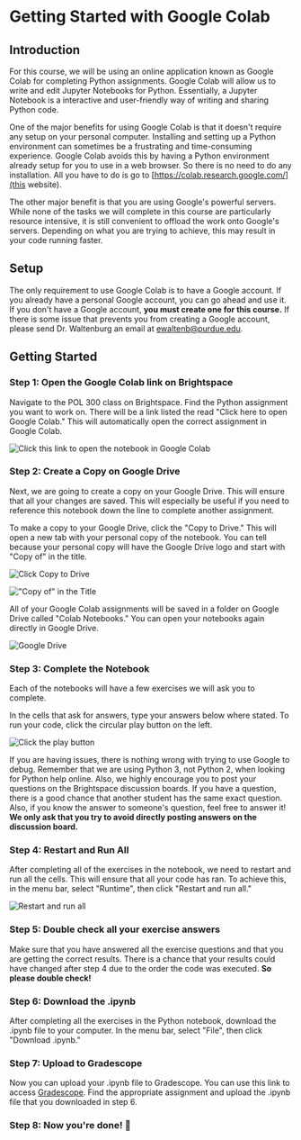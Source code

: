 # Getting Started with Google Colab

## Introduction
For this course, we will be using an online application known as Google Colab for completing Python assignments.  Google Colab will allow us to write and edit Jupyter Notebooks for Python.  Essentially, a Jupyter Notebook is a interactive and user-friendly way of writing and sharing Python code.  

One of the major benefits for using Google Colab is that it doesn't require any setup on your personal computer.  Installing and setting up a Python environment can sometimes be a frustrating and time-consuming experience.  Google Colab avoids this by having a Python environment already setup for you to use in a web browser.  So there is no need to do any installation.  All you have to do is go to [https://colab.research.google.com/](this website).

The other major benefit is that you are using Google's powerful servers.  While none of the tasks we will complete in this course are particularly resource intensive, it is still convenient to offload the work onto Google's servers.  Depending on what you are trying to achieve, this may result in your code running faster.

## Setup

The only requirement to use Google Colab is to have a Google account.  If you already have a personal Google account, you can go ahead and use it.  If you don't have a Google account, **you must create one for this course.**  If there is some issue that prevents you from creating a Google account, please send Dr. Waltenburg an email at ewaltenb@purdue.edu.

## Getting Started

### Step 1: Open the Google Colab link on Brightspace

Navigate to the POL 300 class on Brightspace.  Find the Python assignment you want to work on.  There will be a link listed the read "Click here to open Google Colab."  This will automatically open the correct assignment in Google Colab.

![Click this link to open the notebook in Google Colab](https://user-images.githubusercontent.com/25762130/105484306-1fd84f00-5c79-11eb-85ac-c7e48fea1873.PNG)

### Step 2: Create a Copy on Google Drive

Next, we are going to create a copy on your Google Drive.  This will ensure that all your changes are saved.  This will especially be useful if you need to reference this notebook down the line to complete another assignment.

To make a copy to your Google Drive, click the "Copy to Drive."  This will open a new tab with your personal copy of the notebook.  You can tell because your personal copy will have the Google Drive logo and start with "Copy of" in the title.

![Click Copy to Drive](https://user-images.githubusercontent.com/25762130/105484719-ccb2cc00-5c79-11eb-9ca0-df236e40d9c2.PNG)

!["Copy of" in the Title](https://user-images.githubusercontent.com/25762130/105484892-11d6fe00-5c7a-11eb-83fd-1bc5abd41678.PNG)

All of your Google Colab assignments will be saved in a folder on Google Drive called "Colab Notebooks."  You can open your notebooks again directly in Google Drive.

![Google Drive](https://user-images.githubusercontent.com/25762130/105484983-3632da80-5c7a-11eb-8752-ba9f385f2eb4.png)


### Step 3: Complete the Notebook
Each of the notebooks will have a few exercises we will ask you to complete.  

In the cells that ask for answers, type your answers below where stated.  To run your code, click the circular play button on the left.  

![Click the play button](https://user-images.githubusercontent.com/25762130/105486451-7e52fc80-5c7c-11eb-9bbd-fabc3c401c23.PNG)

If you are having issues, there is nothing wrong with trying to use Google to debug.  Remember that we are using Python 3, not Python 2, when looking for Python help online.  Also, we highly encourage you to post your questions on the Brightspace discussion boards.  If you have a question, there is a good chance that another student has the same exact question.  Also, if you know the answer to someone's question, feel free to answer it!  **We only ask that you try to avoid directly posting answers on the discussion board.**

### Step 4: Restart and Run All
After completing all of the exercises in the notebook, we need to restart and run all the cells.  This will ensure that all your code has ran.  To achieve this, in the menu bar, select "Runtime", then click "Restart and run all."

![Restart and run all](https://user-images.githubusercontent.com/25762130/104895925-788bad00-5944-11eb-9d33-1c3416328cd5.png)

### Step 5: Double check all your exercise answers
Make sure that you have answered all the exercise questions and that you are getting the correct results.  There is a chance that your results could have changed after step 4 due to the order the code was executed.  **So please double check!**

### Step 6: Download the .ipynb
After completing all the exercises in the Python notebook, download the .ipynb file to your computer.  In the menu bar, select "File", then click "Download .ipynb."

### Step 7: Upload to Gradescope
Now you can upload your .ipynb file to Gradescope.  You can use this link to access [Gradescope](https://www.gradescope.com/courses/229900).  Find the appropriate assignment and upload the .ipynb file that you downloaded in step 6.

### Step 8: Now you're done! 🎉
